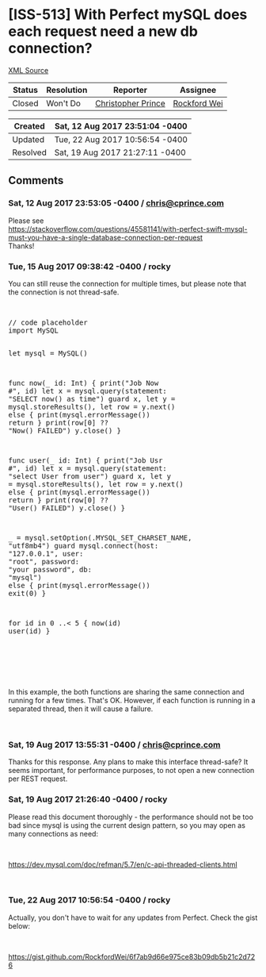 # [ISS-513] With Perfect mySQL does each request need a new db connection?

[XML Source](./xml/ISS-513.xml)
<p></p>





Status|Resolution|Reporter|Assignee
------|----------|--------|--------
Closed|Won't Do|[Christopher Prince](chris@cprince.com)|[Rockford Wei]($rocky)





Created|Sat, 12 Aug 2017 23:51:04 -0400
-------|--------------
Updated|Tue, 22 Aug 2017 10:56:54 -0400
Resolved|Sat, 19 Aug 2017 21:27:11 -0400


## Comments




### Sat, 12 Aug 2017 23:53:05 -0400 / chris@cprince.com 

<p><p>Please see<br/>
<a href="https://stackoverflow.com/questions/45581141/with-perfect-swift-mysql-must-you-have-a-single-database-connection-per-request" class="external-link" rel="nofollow">https://stackoverflow.com/questions/45581141/with-perfect-swift-mysql-must-you-have-a-single-database-connection-per-request</a><br/>
Thanks!</p></p>


### Tue, 15 Aug 2017 09:38:42 -0400 / rocky 

<p><p>You can still reuse the connection for multiple times, but please note that the connection is not thread-safe.</p>

<p> </p>
<div class="code panel" style="border-width: 1px;"><div class="codeContent panelContent">
<pre class="code-java"><span class="code-comment">// code placeholder
</span><span class="code-keyword">import</span> MySQL

let mysql = MySQL()

func now(_ id: Int) {
  print(<span class="code-quote">"Job Now #"</span>, id)
  let x = mysql.query(statement: <span class="code-quote">"SELECT now() as time"</span>)
  guard x, let y = mysql.storeResults(),
  let row = y.next() <span class="code-keyword">else</span> {
    print(mysql.errorMessage())
    <span class="code-keyword">return</span>
  }
  print(row[0] ?? <span class="code-quote">"Now() FAILED"</span>)
  y.close()
}

func user(_ id: Int) {
  print(<span class="code-quote">"Job Usr #"</span>, id)
  let x = mysql.query(statement: <span class="code-quote">"select User from user"</span>)
  guard x, let y = mysql.storeResults(),
    let row = y.next() <span class="code-keyword">else</span> {
     print(mysql.errorMessage())
     <span class="code-keyword">return</span>
 }
  print(row[0] ?? <span class="code-quote">"User() FAILED"</span>)
  y.close()
}

_ = mysql.setOption(.MYSQL_SET_CHARSET_NAME, <span class="code-quote">"utf8mb4"</span>)
guard mysql.connect(host: <span class="code-quote">"127.0.0.1"</span>, user: <span class="code-quote">"root"</span>, password: <span class="code-quote">"your password"</span>, db: <span class="code-quote">"mysql"</span>) <span class="code-keyword">else</span> {
  print(mysql.errorMessage())
  exit(0)
}

<span class="code-keyword">for</span> id in 0 ..&lt; 5 {
  now(id)
  user(id)
}

</pre>
</div></div>
<p> </p>

<p> </p>

<p>In this example, the both functions are sharing the same connection and running for a few times. That's OK. However, if each function is running in a separated thread, then it will cause a failure.</p>

<p> </p></p>


### Sat, 19 Aug 2017 13:55:31 -0400 / chris@cprince.com 

<p><p>Thanks for this response. Any plans to make this interface thread-safe? It seems important, for performance purposes, to not open a new connection per REST request.</p></p>


### Sat, 19 Aug 2017 21:26:40 -0400 / rocky 

<p><p>Please read this document thoroughly - the performance should not be too bad since mysql is using the current design pattern, so you may open as many connections as need:</p>

<p> </p>

<p><a href="https://dev.mysql.com/doc/refman/5.7/en/c-api-threaded-clients.html" class="external-link" rel="nofollow">https://dev.mysql.com/doc/refman/5.7/en/c-api-threaded-clients.html</a></p>

<p> </p></p>


### Tue, 22 Aug 2017 10:56:54 -0400 / rocky 

<p><p>Actually, you don't have to wait for any updates from Perfect. Check the gist below:</p>

<p> </p>

<p><a href="https://gist.github.com/RockfordWei/6f7ab9d66e975ce83b09db5b21c2d726" class="external-link" rel="nofollow">https://gist.github.com/RockfordWei/6f7ab9d66e975ce83b09db5b21c2d726</a></p>

<p> </p></p>


